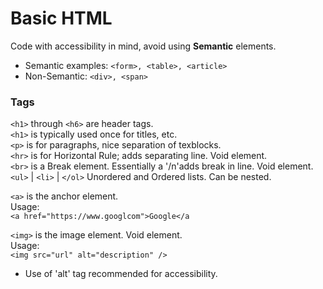 # Basic HTML
Code with accessibility in mind, avoid using **Semantic** elements. 
- Semantic examples: ```<form>, <table>, <article>```
- Non-Semantic: ```<div>, <span>```


### Tags
```<h1>``` through ```<h6>``` are header tags.  
```<h1>``` is typically used once for titles, etc.  
```<p>``` is for paragraphs, nice separation of texblocks.  
```<hr>``` is for Horizontal Rule; adds separating line. Void element.  
```<br>``` is a Break element. Essentially a '/n'adds break in line. Void element.  
```<ul>``` | ```<li>``` | ```</ol>```      Unordered and Ordered lists. Can be nested.  

```<a>``` is the anchor element.  
Usage:  
```<a href="https://www.googlcom">Google</a```

```<img>``` is the image element. Void element.  
Usage:  
```<img src="url" alt="description" />``` 

- Use of 'alt' tag recommended for accessibility.


